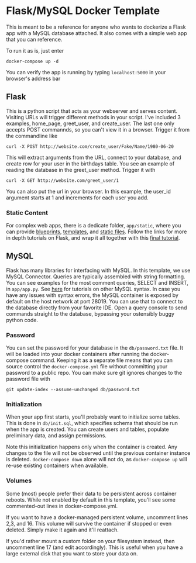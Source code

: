 # Flask/MySQL Docker Template

This is meant to be a reference for anyone who wants to dockerize a Flask app with a MySQL database attached. It also comes with a simple web app that you can reference.

To run it as is, just enter

    docker-compose up -d

You can verify the app is running by typing `localhost:5000` in your browser's address bar

## Flask

This is a python script that acts as your webserver and serves content. Visiting URLs will trigger different methods in your script. I've included 3 examples, home_page, greet_user, and create_user. The last one only accepts POST commannds, so you can't view it in a browser. Trigger it from the commandline like

    curl -X POST http://website.com/create_user/Fake/Name/1980-06-20

This will extract arguments from the URL, connect to your database, and create row for your user in the birthdays table. You see an example of reading the database in the greet_user method. Trigger it with

    curl -X GET http://website.com/greet_user/1

You can also put the url in your browser. In this example, the user_id argument starts at 1 and increments for each user you add.

### Static Content

For complex web apps, there is a dedicate folder, `app/static`, where you can provide [blueprints](https://flask.palletsprojects.com/en/2.0.x/tutorial/views/), [templates](https://flask.palletsprojects.com/en/2.0.x/tutorial/views/), and [static files](https://flask.palletsprojects.com/en/2.0.x/tutorial/views/). Follow the links for more in depth tutorials on Flask, and wrap it all together with this [final tutorial](https://flask.palletsprojects.com/en/2.0.x/tutorial/views/).

## MySQL

Flask has many libraries for interfacing with MySQL. In this template, we use MySQL Connector. Queries are typically assembled with string formatting. You can see examples for the most comment queries, SELECT and INSERT, in `app/app.py`. See [here](https://www.w3schools.com/sql/) for tutorials on other MySQL syntax. In case you have any issues with syntax errors, the MySQL container is exposed by default on the host network at port 28019. You can use that to connect to the database directly from your favorite IDE. Open a query console to send commands straight to the database, bypassing your ostensibly buggy python code.

### Password

You can set the password for your database in the `db/password.txt` file. It will be loaded into your docker containers after running the docker-compose command. Keeping it as a separate file means that you can source control the `docker-compose.yml` file without committing your password to a public repo. You can make sure git ignores changes to the password file with

    git update-index --assume-unchanged db/password.txt

### Initialization

When your app first starts, you'll probably want to initialize some tables. This is done in `db/init.sql`, which specifies schema that should be run when the app is created. You can create users and tables, populate preliminary data, and assign permissions.

Note this initialization happens only when the container is created. Any changes to the file will not be observed until the previous container instance is deleted. `docker-compose down` alone will not do, as `docker-compose up` will re-use existing containers when available.

### Volumes

Some (most) people prefer their data to be persistent across container reboots. While not enabled by default in this template, you'll see some commented-out lines in docker-compose.yml.

If you want to have a docker-managed persistent volume, uncomment lines 2,3, and 16. This volume will survive the container if stopped or even deleted. Simply make it again and it'll reattach.

If you'd rather mount a custom folder on your filesystem instead, then uncomment line 17 (and edit accordingly). This is useful when you have a large external disk that you want to store your data on.
